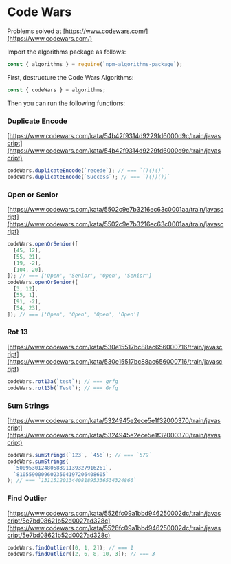 # Code Wars

Problems solved at [https://www.codewars.com/](https://www.codewars.com/)

Import the algorithms package as follows:

```js
const { algorithms } = require(`npm-algorithms-package`);
```

First, destructure the Code Wars Algorithms:

```js
const { codeWars } = algorithms;
```

Then you can run the following functions:

### Duplicate Encode

[https://www.codewars.com/kata/54b42f9314d9229fd6000d9c/train/javascript](https://www.codewars.com/kata/54b42f9314d9229fd6000d9c/train/javascript)

```js
codeWars.duplicateEncode(`recede`); // === `()()()`
codeWars.duplicateEncode(`Success`); // === `)())())`
```

### Open or Senior

[https://www.codewars.com/kata/5502c9e7b3216ec63c0001aa/train/javascript](https://www.codewars.com/kata/5502c9e7b3216ec63c0001aa/train/javascript)

```js
codeWars.openOrSenior([
  [45, 12],
  [55, 21],
  [19, -2],
  [104, 20],
]); // === ['Open', 'Senior', 'Open', 'Senior']
codeWars.openOrSenior([
  [3, 12],
  [55, 1],
  [91, -2],
  [54, 23],
]); // === ['Open', 'Open', 'Open', 'Open']
```

### Rot 13

[https://www.codewars.com/kata/530e15517bc88ac656000716/train/javascript](https://www.codewars.com/kata/530e15517bc88ac656000716/train/javascript)

```js
codeWars.rot13a(`test`); // === grfg
codeWars.rot13b(`Test`); // === Grfg
```

### Sum Strings

[https://www.codewars.com/kata/5324945e2ece5e1f32000370/train/javascript](https://www.codewars.com/kata/5324945e2ece5e1f32000370/train/javascript)

```js
codeWars.sumStrings(`123`, `456`); // === `579`
codeWars.sumStrings(
  `50095301248058391139327916261`,
  `81055900096023504197206408605`
); // === `131151201344081895336534324866`
```

### Find Outlier

[https://www.codewars.com/kata/5526fc09a1bbd946250002dc/train/javascript/5e7bd08621b52d0027ad328c](https://www.codewars.com/kata/5526fc09a1bbd946250002dc/train/javascript/5e7bd08621b52d0027ad328c)

```js
codeWars.findOutlier([0, 1, 2]); // === 1
codeWars.findOutlier([2, 6, 8, 10, 3]); // === 3
```
